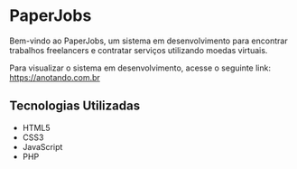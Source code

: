 # PaperJobs

Bem-vindo ao PaperJobs, um sistema em desenvolvimento para encontrar trabalhos freelancers e contratar serviços utilizando moedas virtuais.

Para visualizar o sistema em desenvolvimento, acesse o seguinte link: 
https://anotando.com.br

## Tecnologias Utilizadas

- HTML5
- CSS3
- JavaScript
- PHP
